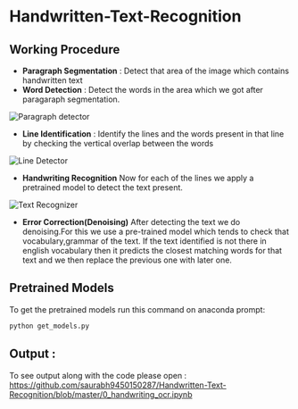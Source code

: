 # Handwritten-Text-Recognition
## Working Procedure
- **Paragraph Segmentation** :
Detect that area of the image which contains handwritten text
- **Word Detection** :
Detect the words in the area which we got after paragaraph segmentation.

![Paragraph detector](https://user-images.githubusercontent.com/43703209/79051799-d968b500-7c4f-11ea-9457-c6c025c1eba2.PNG)


- **Line Identification** :
Identify the lines and the words present in that line by checking the vertical overlap between the words

![Line Detector](https://user-images.githubusercontent.com/43703209/79051872-38c6c500-7c50-11ea-988b-c7ea655f96ad.PNG)


- **Handwriting Recognition**
Now for each of the lines we apply a pretrained model to detect the text present.

![Text Recognizer](https://user-images.githubusercontent.com/43703209/79051806-e84f6780-7c4f-11ea-9d21-fc657dcabbf9.PNG)


- **Error Correction(Denoising)**
After detecting the text we do denoising.For this we use a pre-trained model which tends to check that vocabulary,grammar of the text.
If the text identified is not there in english vocabulary then it predicts the closest matching words for that text and we then replace the previous one with later one.
## Pretrained Models
To get the pretrained models run this command on anaconda prompt:
```python
python get_models.py
```
## Output :
To see output along with the code please open :
https://github.com/saurabh9450150287/Handwritten-Text-Recognition/blob/master/0_handwriting_ocr.ipynb 

